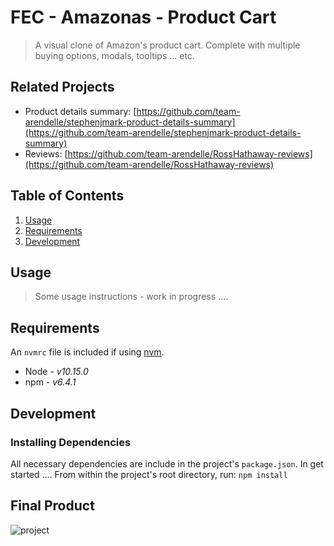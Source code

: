 # FEC - Amazonas - Product Cart

> A visual clone of Amazon's product cart.  Complete with multiple buying options,
> modals, tooltips ... etc.

## Related Projects

  - Product details summary: [https://github.com/team-arendelle/stephenjmark-product-details-summary](https://github.com/team-arendelle/stephenjmark-product-details-summary)
  - Reviews: [https://github.com/team-arendelle/RossHathaway-reviews](https://github.com/team-arendelle/RossHathaway-reviews)

## Table of Contents

1. [Usage](#Usage)
1. [Requirements](#requirements)
1. [Development](#development)

## Usage

> Some usage instructions - work in progress ....

## Requirements

An `nvmrc` file is included if using [nvm](https://github.com/creationix/nvm).

- Node - *v10.15.0* 
- npm - *v6.4.1*

## Development


### Installing Dependencies

All necessary dependencies are include in the project's `package.json`.  In get started ....
From within the project's root directory, run: `npm install`


## Final Product

![project](https://github.com/team-arendelle/vinnyA3-add-to-cart/blob/master/fec-sc.jpg?raw=true)
